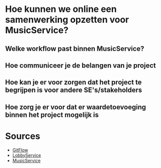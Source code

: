 # Hoe kunnen we online een samenwerking opzetten voor MusicService?

## Welke workflow past binnen MusicService?

## Hoe communiceer je de belangen van je project

## Hoe kan je er voor zorgen dat het project te begrijpen is voor andere SE's/stakeholders

## Hoe zorg je er voor dat er waardetoevoeging binnen het project mogelijk is


# Sources
- [GitFlow](http://datasift.github.io/gitflow/IntroducingGitFlow.html)
- [LobbyService](https://github.com/IP3Semester3/ipsemester3_lobbyservice)
- [MusicService](https://github.com/IP3Semester3/ipsemester3_music)
